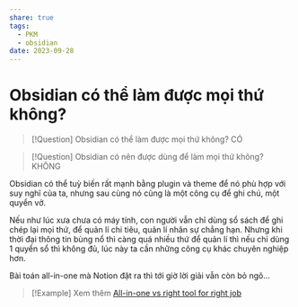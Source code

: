 ```yaml
---
share: true
tags:
  - PKM
  - obsidian
date: 2023-09-28
---
```


# Obsidian có thể làm được mọi thứ không?


> [!Question] Obsidian có thể làm được mọi thứ không?
> CÓ

> [!Question] Obsidian có nên được dùng để làm mọi thứ không?
> KHÔNG

Obsidian có thể tuỳ biến rất mạnh bằng plugin và theme để nó phù hợp với suy nghĩ của ta, nhưng sau cùng nó cũng là một công cụ để ghi chú, một quyển vở.

Nếu như lúc xưa chưa có máy tính, con người vẫn chỉ dùng sổ sách để ghi chép lại mọi thứ, để quản lí chi tiêu, quản lí nhân sự chẳng hạn. Nhưng khi thời đại thông tin bùng nổ thì càng quá nhiều thứ để quản lí thì nếu chỉ dùng 1 quyển sổ thì không đủ, lúc này ta cần những công cụ khác chuyên nghiệp hơn.

Bài toán all-in-one mà Notion đặt ra thì tới giờ lời giải vẫn còn bỏ ngõ...

> [!Example] Xem thêm
> [All-in-one vs right tool for right job](./All-in-one%20vs%20right%20tool%20for%20right%20job.md)
